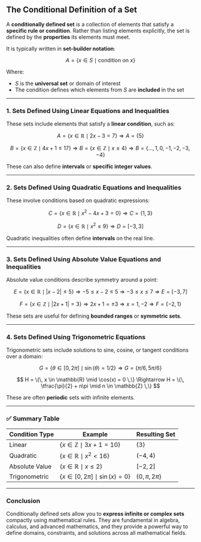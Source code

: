 ## **The Conditional Definition of a Set**

A **conditionally defined set** is a collection of elements that satisfy a **specific rule or condition**. 
Rather than listing elements explicitly, the set is defined by the **properties** its elements must meet.

It is typically written in **set-builder notation**:

$$
A = \{ x \in S \mid \text{condition on } x \}
$$

Where:

* $`S`$ is the **universal set** or domain of interest
* The condition defines which elements from $`S`$ are **included** in the set

---

### **1. Sets Defined Using Linear Equations and Inequalities**

These sets include elements that satisfy a **linear condition**, such as:

$$
A = \{ x \in \mathbb{R} \mid 2x - 3 = 7 \}
\Rightarrow A = \{5\}
$$

$$
B = \{ x \in \mathbb{Z} \mid 4x + 1 \leq 17 \}
\Rightarrow B = \{ x \in \mathbb{Z} \mid x \leq 4 \}
\Rightarrow B = \{\ldots, 1, 0, -1, -2, -3, -4\}
$$

These can also define **intervals** or **specific integer values**.

---

### **2. Sets Defined Using Quadratic Equations and Inequalities**

These involve conditions based on quadratic expressions:

$$
C = \{ x \in \mathbb{R} \mid x^2 - 4x + 3 = 0 \}
\Rightarrow C = \{1, 3\}
$$

$$
D = \{ x \in \mathbb{R} \mid x^2 \leq 9 \}
\Rightarrow D = [-3, 3]
$$

Quadratic inequalities often define **intervals** on the real line.

---

### **3. Sets Defined Using Absolute Value Equations and Inequalities**

Absolute value conditions describe symmetry around a point:

$$
E = \{ x \in \mathbb{R} \mid |x - 2| \leq 5 \}
\Rightarrow -5 \leq x - 2 \leq 5 \Rightarrow -3 \leq x \leq 7
\Rightarrow E = [-3, 7]
$$

$$
F = \{ x \in \mathbb{Z} \mid |2x + 1| = 3 \}
\Rightarrow 2x + 1 = \pm 3 \Rightarrow x = 1, -2
\Rightarrow F = \{-2, 1\}
$$

These sets are useful for defining **bounded ranges** or **symmetric sets**.

---

### **4. Sets Defined Using Trigonometric Equations**

Trigonometric sets include solutions to sine, cosine, or tangent conditions over a domain:

$$
G = \{\theta \in [0, 2\pi] \mid \sin(\theta) = 1/2\}
\Rightarrow G = \{\pi/6, 5\pi/6\}
$$



$$
H = \{\, x \in \mathbb{R} \mid \cos(x) = 0 \,\}
\Rightarrow H = \{\, \tfrac{\pi}{2} + n\pi \mid n \in \mathbb{Z} \,\}
$$

These are often **periodic** sets with infinite elements.

---

### ✅ Summary Table

| Condition Type | Example                                   | Resulting Set        |          
| -------------- |-------------------------------------------|----------------------| 
| Linear         | $`\{x \in \mathbb{Z} \mid 3x + 1 = 10\}`$ | $`\{3\}`$            |          
| Quadratic      | $`\{x \in \mathbb{R} \mid x^2 < 16\}`$    | $`(-4, 4)`$          |           
| Absolute Value | $`( {x \in \mathbb{R} \mid x \leq 2} )`$  | $[-2, 2]$            |
| Trigonometric  | $`\{x \in [0, 2\pi] \mid \sin(x) = 0 \}`$ | $`\{0, \pi, 2\pi\}`$ |           

---

### **Conclusion**

Conditionally defined sets allow you to **express infinite or complex sets** compactly using mathematical rules. 
They are fundamental in algebra, calculus, and advanced mathematics, and they provide a powerful way to define domains, 
constraints, and solutions across all mathematical fields.
